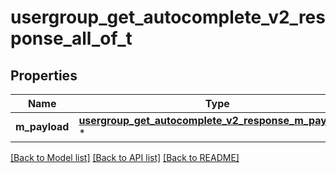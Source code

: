 # usergroup_get_autocomplete_v2_response_all_of_t

## Properties
Name | Type | Description | Notes
------------ | ------------- | ------------- | -------------
**m_payload** | [**usergroup_get_autocomplete_v2_response_m_payload_t**](usergroup_get_autocomplete_v2_response_m_payload.md) \* |  | 

[[Back to Model list]](../README.md#documentation-for-models) [[Back to API list]](../README.md#documentation-for-api-endpoints) [[Back to README]](../README.md)


